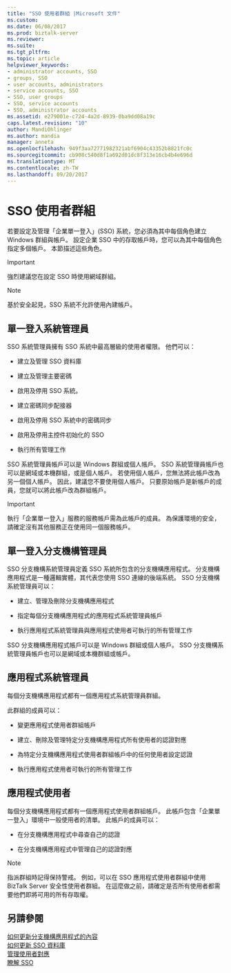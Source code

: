 ```yaml
---
title: "SSO 使用者群組 |Microsoft 文件"
ms.custom: 
ms.date: 06/08/2017
ms.prod: biztalk-server
ms.reviewer: 
ms.suite: 
ms.tgt_pltfrm: 
ms.topic: article
helpviewer_keywords:
- administrator accounts, SSO
- groups, SSO
- user accounts, administrators
- service accounts, SSO
- SSO, user groups
- SSO, service accounts
- SSO, administrator accounts
ms.assetid: e279001e-c724-4a2d-8939-0ba9dd08a19c
caps.latest.revision: "10"
author: MandiOhlinger
ms.author: mandia
manager: anneta
ms.openlocfilehash: 949f3aa72771982321abf6904c43352b8821fc0c
ms.sourcegitcommit: cb908c540d8f1a692d01dc8f313e16cb4b4e696d
ms.translationtype: MT
ms.contentlocale: zh-TW
ms.lasthandoff: 09/20/2017
---
```

# <a name="sso-user-groups"></a>SSO 使用者群組
若要設定及管理「企業單一登入」(SSO) 系統，您必須為其中每個角色建立 Windows 群組與帳戶。 設定企業 SSO 中的存取帳戶時，您可以為其中每個角色指定多個帳戶。 本節描述這些角色。  
  
> [!IMPORTANT]
>  強烈建議您在設定 SSO 時使用網域群組。  
  
> [!NOTE]
>  基於安全起見，SSO 系統不允許使用內建帳戶。  
  
## <a name="single-sign-on-administrators"></a>單一登入系統管理員  
 SSO 系統管理員擁有 SSO 系統中最高層級的使用者權限。 他們可以：  
  
-   建立及管理 SSO 資料庫  
  
-   建立及管理主要密碼  
  
-   啟用及停用 SSO 系統。  
  
-   建立密碼同步配接器  
  
-   啟用及停用 SSO 系統中的密碼同步  
  
-   啟用及停用主控件初始化的 SSO  
  
-   執行所有管理工作  
  
 SSO 系統管理員帳戶可以是 Windows 群組或個人帳戶。 SSO 系統管理員帳戶也可以是網域或本機群組，或是個人帳戶。 若使用個人帳戶，您無法將此帳戶改為另一個個人帳戶。 因此，建議您不要使用個人帳戶。 只要原始帳戶是新帳戶的成員，您就可以將此帳戶改為群組帳戶。  
  
> [!IMPORTANT]
>  執行「企業單一登入」服務的服務帳戶需為此帳戶的成員。 為保護環境的安全，請確定沒有其他服務正在使用同一個服務帳戶。  
  
## <a name="single-sign-on-affiliate-administrators"></a>單一登入分支機構管理員  
 SSO 分支機構系統管理員定義 SSO 系統所包含的分支機構應用程式。 分支機構應用程式是一種邏輯實體，其代表您使用 SSO 連線的後端系統。 SSO 分支機構系統管理員可以：  
  
-   建立、管理及刪除分支機構應用程式  
  
-   指定每個分支機構應用程式的應用程式系統管理員帳戶  
  
-   執行應用程式系統管理員與應用程式使用者可執行的所有管理工作  
  
 SSO 分支機構應用程式帳戶可以是 Windows 群組或個人帳戶。 SSO 分支機構系統管理員帳戶也可以是網域或本機群組或帳戶。  
  
## <a name="application-administrators"></a>應用程式系統管理員  
 每個分支機構應用程式都有一個應用程式系統管理員群組。  
  
 此群組的成員可以：  
  
-   變更應用程式使用者群組帳戶  
  
-   建立、刪除及管理特定分支機構應用程式所有使用者的認證對應  
  
-   為特定分支機構應用程式使用者群組帳戶中的任何使用者設定認證  
  
-   執行應用程式使用者可執行的所有管理工作  
  
## <a name="application-users"></a>應用程式使用者  
 每個分支機構應用程式都有一個應用程式使用者群組帳戶。 此帳戶包含「企業單一登入」環境中一般使用者的清單。 此帳戶的成員可以：  
  
-   在分支機構應用程式中尋查自己的認證  
  
-   在分支機構應用程式中管理自己的認證對應  
  
> [!NOTE]
>  指派群組時記得保持警戒。 例如，可以在 SSO 應用程式使用者群組中使用 BizTalk Server 安全性使用者群組。 在這麼做之前，請確定是否所有使用者都需要他們即將可用的所有存取權。  
  
## <a name="see-also"></a>另請參閱  
 [如何更新分支機構應用程式的內容](../core/how-to-update-the-properties-of-an-affiliate-application.md)   
 [如何更新 SSO 資料庫](../core/how-to-update-the-sso-database.md)   
 [管理使用者對應](../core/managing-user-mappings.md)   
 [瞭解 SSO](../core/understanding-sso.md)